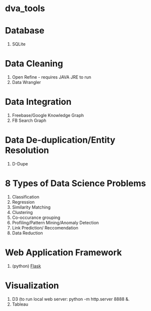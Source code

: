 # dva_tools

# Database
1. SQLite

# Data Cleaning
1. Open Refine - requires JAVA JRE to run
2. Data Wrangler

# Data Integration
1. Freebase/Google Knowledge Graph
2. FB Search Graph

# Data De-duplication/Entity Resolution
1. D-Dupe

# 8 Types of Data Science Problems
1. Classification
2. Regression
3. Similarity Matching
4. Clustering
5. Co-occurance grouping
6. Profiling/Pattern Mining/Anomaly Detection
7. Link Prediction/ Reccomendation
8. Data Reduction

# Web Application Framework
1. (python) [Flask](https://flask.palletsprojects.com/en/1.1.x/)

# Visualization
1. D3 (to run local web server:  python -m http.server 8888 &.
2. Tableau
